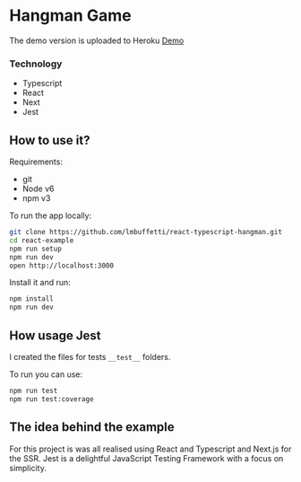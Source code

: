 # Hangman Game

The demo version is uploaded to Heroku [Demo](https://hangman-reactts.herokuapp.com/)

### Technology

- Typescript
- React
- Next
- Jest

## How to use it?

Requirements:
- git
- Node v6
- npm v3

To run the app locally:

```bash
git clone https://github.com/lmbuffetti/react-typescript-hangman.git
cd react-example
npm run setup
npm run dev
open http://localhost:3000
```

Install it and run:

```bash
npm install
npm run dev
```

## How usage Jest

I created the files for tests `__test__` folders.

To run you can use:

```bash
npm run test
npm run test:coverage
```

## The idea behind the example

For this project is was all realised using React and Typescript and Next.js for the SSR.
Jest is a delightful JavaScript Testing Framework with a focus on simplicity. 